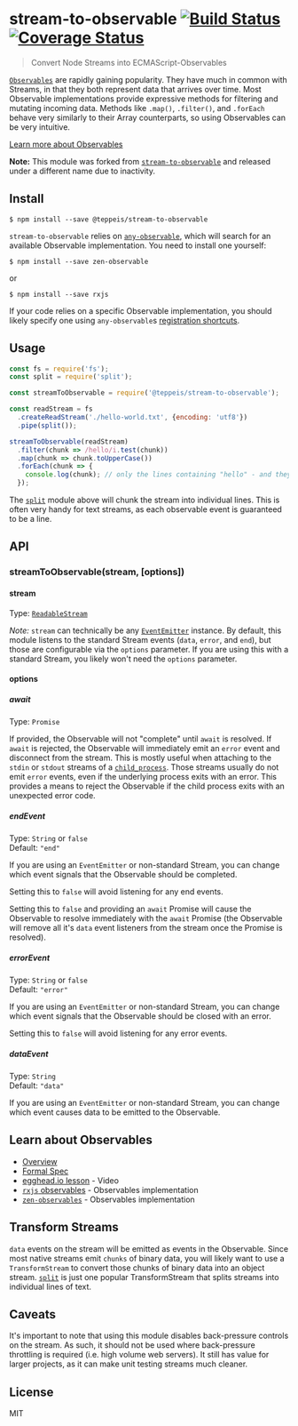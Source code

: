 # stream-to-observable [![Build Status](https://travis-ci.org/teppeis/stream-to-observable.svg?branch=master)](https://travis-ci.org/teppeis/stream-to-observable) [![Coverage Status](https://coveralls.io/repos/github/teppeis/stream-to-observable/badge.svg?branch=master)](https://coveralls.io/github/teppeis/stream-to-observable?branch=master)

> Convert Node Streams into ECMAScript-Observables

[`Observables`](https://github.com/zenparsing/es-observable) are rapidly gaining popularity. They have much in common with Streams, in that they both represent data that arrives over time. Most Observable implementations provide expressive methods for filtering and mutating incoming data. Methods like `.map()`, `.filter()`, and `.forEach` behave very similarly to their Array counterparts, so using Observables can be very intuitive.

[Learn more about Observables](#learn-about-observables)

**Note:** This module was forked from [`stream-to-observable`](https://github.com/jamestalmage/stream-to-observable) and released under a different name due to inactivity.

## Install

```
$ npm install --save @teppeis/stream-to-observable
```

`stream-to-observable` relies on [`any-observable`](https://github.com/sindresorhus/any-observable), which will search for an available Observable implementation. You need to install one yourself:

  ```
  $ npm install --save zen-observable
  ```

  or

  ```
  $ npm install --save rxjs
  ```

If your code relies on a specific Observable implementation, you should likely specify one using `any-observable`s [registration shortcuts](https://github.com/sindresorhus/any-observable#registration-shortcuts).

## Usage

```js
const fs = require('fs');
const split = require('split');

const streamToObservable = require('@teppeis/stream-to-observable');

const readStream = fs
  .createReadStream('./hello-world.txt', {encoding: 'utf8'})
  .pipe(split());

streamToObservable(readStream)
  .filter(chunk => /hello/i.test(chunk))
  .map(chunk => chunk.toUpperCase())
  .forEach(chunk => {
    console.log(chunk); // only the lines containing "hello" - and they will be capitalized
  });
```

The [`split`](https://github.com/dominictarr/split) module above will chunk the stream into individual lines. This is often very handy for text streams, as each observable event is guaranteed to be a line.

## API

### streamToObservable(stream, [options])

#### stream

Type: [`ReadableStream`](https://nodejs.org/api/stream.html#stream_class_stream_readable)

*Note:*
`stream` can technically be any [`EventEmitter`](https://nodejs.org/api/events.html#events_class_eventemitter) instance. By default, this module listens to the standard Stream events (`data`, `error`, and `end`), but those are configurable via the `options` parameter. If you are using this with a standard Stream, you likely won't need the `options` parameter.

#### options

##### await

Type: `Promise`

If provided, the Observable will not "complete" until `await` is resolved. If `await` is rejected, the Observable will immediately emit an `error` event and disconnect from the stream. This is mostly useful when attaching to the `stdin` or `stdout` streams of a  [`child_process`](https://nodejs.org/api/child_process.html#child_process_child_stdio). Those streams usually do not emit `error` events, even if the underlying process exits with an error. This provides a means to reject the Observable if the child process exits with an unexpected error code.

##### endEvent

Type: `String` or `false` <br>
Default: `"end"`

If you are using an `EventEmitter` or non-standard Stream, you can change which event signals that the Observable should be completed.

Setting this to `false` will avoid listening for any end events.

Setting this to `false` and providing an `await` Promise will cause the Observable to resolve immediately with the `await` Promise (the Observable will remove all it's `data` event listeners from the stream once the Promise is resolved).

##### errorEvent

Type: `String` or `false` <br>
Default: `"error"`

If you are using an `EventEmitter` or non-standard Stream, you can change which event signals that the Observable should be closed with an error.

Setting this to `false` will avoid listening for any error events.

##### dataEvent

Type: `String`<br>
Default: `"data"`

If you are using an `EventEmitter` or non-standard Stream, you can change which event causes data to be emitted to the Observable.

## Learn about Observables

 - [Overview](https://github.com/zenparsing/es-observable)
 - [Formal Spec](https://github.com/tc39/proposal-observable/)
 - [egghead.io lesson](https://egghead.io/lessons/javascript-introducing-the-observable) - Video
 - [`rxjs` observables](http://reactivex.io/rxjs/class/es6/Observable.js~Observable.html) - Observables implementation
 - [`zen-observables`](https://github.com/zenparsing/zen-observable) - Observables implementation

## Transform Streams

`data` events on the stream will be emitted as events in the Observable. Since most native streams emit `chunks` of binary data, you will likely want to use a `TransformStream` to convert those chunks of binary data into an object stream. [`split`](https://github.com/dominictarr/split) is just one popular TransformStream that splits streams into individual lines of text.

## Caveats

It's important to note that using this module disables back-pressure controls on the stream. As such, it should not be used where back-pressure throttling is required (i.e. high volume web servers). It still has value for larger projects, as it can make unit testing streams much cleaner.

## License

MIT
